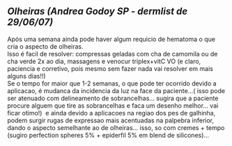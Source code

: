## ***Olheiras (Andrea Godoy SP - dermlist de 29/06/07)***


Após uma semana ainda pode haver algum requicio de hematoma o que cria o aspecto de olheiras.   
Isso é facil de resolver: compressas geladas com cha de camomila ou de cha verde 2x ao dia, massagens e venocur triplex+vitC VO (e claro, paciencia e corretivo, pois mesmo sem fazer nada vai resolver em mais alguns dias\!\!)   
Se o tempo for maior que 1-2 semanas, o que pode ter ocorrido devido a aplicacao, é mudanca da incidencia da luz na face da paciente...( isso pode ser atenuado com delineamento de sobrancelhas... sugira que a paciente procure alguem que tire as sobrancelhas e faca um desenho melhor... vai ficar otimo\!)  e ainda devido a aplicacoes na regiao dos pes de galhinha, podem surgir rugas de expressao mais acentuadas na palpebra inferior, dando o aspecto semelhante ao de olheiras... isso, so com cremes \+ tempo (sugiro perfection spheres 5% \+ epiderfil 5% em blend de silicones)... 

